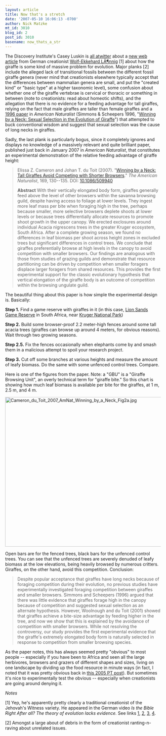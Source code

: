 ```yaml
---
layout: article
title: Now that's a stretch
date: '2007-05-10 16:06:13 -0700'
author: Nick Matzke
mt_id: 3010
blog_id: 2
post_id: 3010
basename: now_thats_a_str
---
```

The Discovery Institute's Casey Luskin is [all atwitter](http://www.evolutionnews.org/2007/05/a_tall_tale_of_evolution_the_n.html) about a [new web article](http://www.weloennig.de/GiraffaSecondPartEnglish.pdf) from German creationist [Wolf-Ekkehard LÃ¶nnig](http://www.we-loennig.de/) \[1\] about how the giraffe is some kind of massive problem for evolution.  Major planks \[2\] include the alleged lack of transitional fossils between the different fossil giraffe genera (never mind that creationists elsewhere typically accept that the differences between mammalian genera are small, and put the "created kind" or "basic type" at a higher taxonomic level), some confusion about whether one of the giraffe vertebrae is cervical or thoracic or something in between (note to creationists: read about homeotic shifts), and the allegation that there is no evidence for a feeding advantage for tall giraffes, relying on the fact that male giraffes are taller than female giraffes and a [1996 paper](http://links.jstor.org/sici?sici=0003-0147%28199611%29148%3A5%3C771%3AWBANSS%3E2.0.CO%3B2-A) in _American Naturalist_ (Simmons & Scheepers 1996, "[Winning by a Neck: Sexual Selection in the Evolution of Giraffe](http://links.jstor.org/sici?sici=0003-0147%28199611%29148%3A5%3C771%3AWBANSS%3E2.0.CO%3B2-A)") that attempted to buck conventional wisdom and suggest that sexual selection was the cause of long necks in giraffes.

Sadly, the last plank is particularly bogus, since it completely ignores and displays no knowledge of a massively relevant and quite brilliant paper, published just back in January 2007 in _American Naturalist_, that constitutes an experimental demonstration of the relative feeding advantage of giraffe height:

> Elissa Z. Cameron and Johan T. du Toit (2007). "[Winning by a Neck: Tall Giraffes Avoid Competing with Shorter Browsers](http://www.journals.uchicago.edu/cgi-bin/resolve?id=doi:10.1086/509940)." _The American Naturalist_, 169, 130--135. DOI: [10.1086/509940](http://dx.doi.org/10.1086/509940)
> 
> **Abstract** With their vertically elongated body form, giraffes generally feed above the level of other browsers within the savanna browsing guild, despite having access to foliage at lower levels. They ingest more leaf mass per bite when foraging high in the tree, perhaps because smaller, more selective browsers deplete shoots at lower levels or because trees differentially allocate resources to promote shoot growth in the upper canopy. We erected exclosures around individual Acacia nigrescens trees in the greater Kruger ecosystem, South Africa. After a complete growing season, we found no differences in leaf biomass per shoot across height zones in excluded trees but significant differences in control trees. We conclude that giraffes preferentially browse at high levels in the canopy to avoid competition with smaller browsers. Our findings are analogous with those from studies of grazing guilds and demonstrate that resource partitioning can be driven by competition when smaller foragers displace larger foragers from shared resources. This provides the first experimental support for the classic evolutionary hypothesis that vertical elongation of the giraffe body is an outcome of competition within the browsing ungulate guild.

The beautiful thing about this paper is how simple the experimental design is.  Basically:

**Step 1.** Find a game reserve with giraffes in it (in this case, [Lion Sands Game Reserve](http://www.lionsands.com/) in South Africa, near [Kruger National Park](http://www.sanparks.org/parks/kruger/))

**Step 2.** Build some browser-proof 2.2 meter-high fences around some tall acacia trees (giraffes can browse up around 4 meters, for obvious reasons). Wait through two growing seasons.

**Step 2.5.** Fix the fences occasionally when elephants come by and smash them in a malicious attempt to spoil your research project.

**Step 3.** Cut off some branches at various heights and measure the amount of leafy biomass.  Do the same with some unfenced control trees.  Compare.

Here is one of the figures from the paper. Note: a "GBU" is a "Giraffe Browsing Unit", an overly technical term for "giraffe bite."  So this chart is showing how much leaf biomass is available per bite for the giraffes, at 1 m, 2.5 m, and 4 m.

<img src="/PT/uploads/2007/Cameron_du_Toit_2007_AmNat_Winning_by_a_Neck_Fig2a.jpg" alt="Cameron_du_Toit_2007_AmNat_Winning_by_a_Neck_Fig2a.jpg" width="681" height="483" style="" />

Open bars are for the fenced trees, black bars for the unfenced control trees.  You can see that the unfenced trees are severely denuded of leafy biomass at the low elevations, being heavily browsed by numerous critters.  Giraffes, on the other hand, avoid this competition. Conclusion:

> Despite popular acceptance that giraffes have long necks because of foraging competition during their evolution, no previous studies have experimentally investigated foraging competition between giraffes and smaller browsers. Simmons and Scheepers (1996) argued that there was little evidence that giraffes forage high in the canopy because of competition and suggested sexual selection as an alternate hypothesis. However, Woolnough and du Toit (2001) showed that giraffes achieve a bite-size advantage by feeding higher in the tree, and now we show that this is explained by the avoidance of competition with smaller browsers. While not resolving the controversy, our study provides the first experimental evidence that the giraffe's extremely elongated body form is naturally selected in response to competition from smaller browsing species.

As the paper notes, this has always seemed pretty "obvious" to most people -- especially if you have been to Africa and seen all the large herbivores, browsers and grazers of different shapes and sizes, living on one landscape by dividing up the food resource in minute ways (in fact, I noted that it was pretty obvious back in [this 2005 PT post](/archives/2005/03/the-neck-of-the.html)).  But sometimes it's nice to experimentally test the obvious -- especially when creationists are going around denying it.

_Notes_

\[1\] Yep, he's apparently pretty clearly a traditional creationist of the Jehovah's Witness variety.  He appeared in the German video _Is the Bible Right After all? The theory of evolution lacks evidence._ See links [1](http://www.nature.com/nature/journal/v423/n6936/full/423116a.html), [2](http://darwin.bc.asu.edu/blog/?p=402), [3](http://www.weloennig.de/Questions.html), [4](http://www.jehovahs-witness.com/6/51229/1.ashx).

\[2\] Amongst a large about of debris in the form of creationist ranting-n-raving about unrelated issues.
